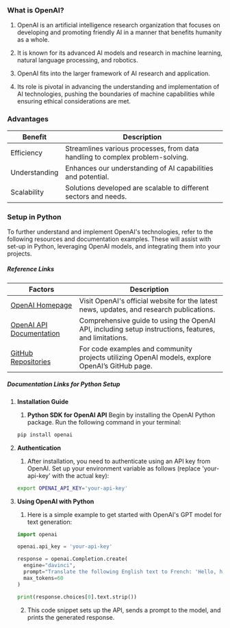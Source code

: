 ### What is OpenAI?

1. OpenAI is an artificial intelligence research organization that focuses on
   developing and promoting friendly AI in a manner that benefits humanity as a
   whole.

2. It is known for its advanced AI models and research in machine learning,
   natural language processing, and robotics.

3. OpenAI fits into the larger framework of AI research and application.

4. Its role is pivotal in advancing the understanding and implementation of AI
   technologies, pushing the boundaries of machine capabilities while ensuring
   ethical considerations are met.

### **Advantages**

<table class="table-size-for-cloud-services">
    <thead>
        <tr>
            <th>Benefit</th>
            <th>Description</th>
        </tr>
    </thead>
    <tbody>
        <tr>
            <td><span class="custom-header">Efficiency</span></td>
            <td>Streamlines various processes, from data handling to complex problem-solving.</td>
        </tr>
        <tr>
            <td><span class="custom-header">Understanding</span></td>
            <td>Enhances our understanding of AI capabilities and potential.</td>
        </tr>
        <tr>
            <td><span class="custom-header">Scalability</span></td>
            <td>Solutions developed are scalable to different sectors and needs.</td>
        </tr>
    </tbody>
</table>

### Setup in Python

To further understand and implement OpenAI's technologies, refer to the
following resources and documentation examples. These will assist with set-up in
Python, leveraging OpenAI models, and integrating them into your projects.

##### Reference Links

<table class="table-size-for-cloud-services">
    <thead>
        <tr>
            <th>Factors</th>
            <th>Description</th>
        </tr>
    </thead>
    <tbody>
        <tr>
            <td><a href="https://www.openai.com/" target="_blank">OpenAI Homepage</a></td>
            <td>Visit OpenAI's official website for the latest news, updates, and research publications.</td>
        </tr>
        <tr>
            <td><a href="https://beta.openai.com/docs/" target="_blank">OpenAI API Documentation</a></td>
            <td>Comprehensive guide to using the OpenAI API, including setup instructions, features, and limitations.</td>
        </tr>
        <tr>
            <td><a href="https://github.com/openai" target="_blank">GitHub Repositories</a></td>
            <td>For code examples and community projects utilizing OpenAI models, explore OpenAI’s GitHub page.</td>
        </tr>
    </tbody>
</table>

##### Documentation Links for Python Setup

1. **Installation Guide**

   1. **Python SDK for OpenAI API** Begin by installing the OpenAI Python
      package. Run the following command in your terminal:

   ```bash
   pip install openai
   ```

2. **Authentication**

   1. After installation, you need to authenticate using an API key from OpenAI.
      Set up your environment variable as follows (replace 'your-api-key' with
      the actual key):

   ```bash
   export OPENAI_API_KEY='your-api-key'
   ```

3. **Using OpenAI with Python**

   1. Here is a simple example to get started with OpenAI's GPT model for text
      generation:

   ```python
   import openai

   openai.api_key = 'your-api-key'

   response = openai.Completion.create(
     engine="davinci",
     prompt="Translate the following English text to French: 'Hello, how are you?'",
     max_tokens=60
   )

   print(response.choices[0].text.strip())
   ```

   2. This code snippet sets up the API, sends a prompt to the model, and prints
      the generated response.
